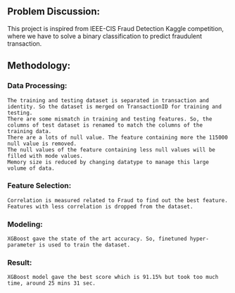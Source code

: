 ## Problem Discussion:
This project is inspired from IEEE-CIS Fraud Detection Kaggle competition, where we have to solve a binary classification to predict fraudulent transaction. 

## Methodology:

  ### Data Processing:
    The training and testing dataset is separated in transaction and identity. So the dataset is merged on TransactionID for training and testing.
    There are some mismatch in training and testing features. So, the columns of test dataset is renamed to match the columns of the training data.
    There are a lots of null value. The feature containing more the 115000 null value is removed.
    The null values of the feature containing less null values will be filled with mode values.
    Memory size is reduced by changing datatype to manage this large volume of data.
      
  
  ### Feature Selection:
    Correlation is measured related to Fraud to find out the best feature.
    Features with less correlation is dropped from the dataset.

  ###   Modeling:
    XGBoost gave the state of the art accuracy. So, finetuned hyper-parameter is used to train the dataset.


  ### Result:

    XGBoost model gave the best score which is 91.15% but took too much time, around 25 mins 31 sec.

